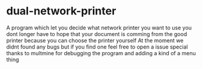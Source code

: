 dual-network-printer
====================

A program which let you decide what network printer you want to use you dont longer have to hope that your document is comming from the good printer because you can choose the printer yourself
At the moment we didnt found any bugs but if you find one feel free to open a issue
special thanks to multmine for debugging the program and adding a kind of a menu thing
